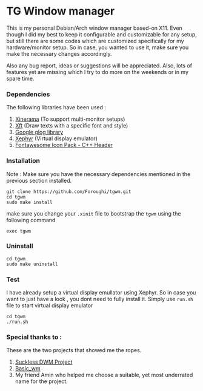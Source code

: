 # TG Window manager
This is my personal Debian/Arch window manager based-on X11. Even though I did my best to keep it configurable and customizable for any setup, but still there are some codes which are customized specifically for my hardware/monitor setup. So in case, you wanted to use it, make sure you make the necessary changes accordingly. 

Also any bug report, ideas or suggestions will be appreciated. Also, lots of features yet are missing which I try to do more on the weekends or in my spare time.

### Dependencies
The following libraries have been used :

1. [Xinerama](https://www.x.org/releases/current/doc/man/man3/Xinerama.3.xhtml) (To support multi-monitor setups)
2. [Xft](https://www.x.org/releases/current/doc/man/man3/Xft.3.xhtml) (Draw texts with a specific font and style)
3. [Google glog library](https://github.com/google/glog)
4. [Xephyr](https://www.x.org/archive/X11R7.5/doc/man/man1/Xephyr.1.html) (Virtual display emulator)
5. [Fontawesome Icon Pack - C++ Header](https://github.com/juliettef/IconFontCppHeaders)

### Installation

Note : Make sure you have the necessary dependencies mentioned in the previous section installed.

```
git clone https://github.com/Foroughi/tgwm.git
cd tgwm
sudo make install
```

make sure you change your `.xinit` file to bootstrap the `tgwm` using the following command
```
exec tgwm
```

### Uninstall

```
cd tgwm
sudo make uninstall
```

### Test

I have already setup a virtual display emullator using Xephyr. So in case you want to just have a look , you dont need to fully install it. Simply use `run.sh` file to start virtual display emulator

```
cd tgwm
./run.sh
```

### Special thanks to :

These are the two projects that showed me the ropes.

1. [Suckless DWM Project](https://dwm.suckless.org/)
2. [Basic_wm](https://github.com/jichu4n/basic_wm)
3. My friend Amin who helped me choose a suitable, yet most underrated name for the project.

